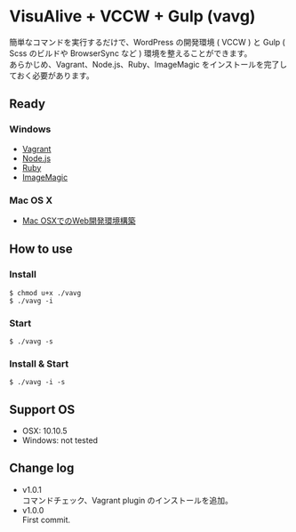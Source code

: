 VisuAlive + VCCW + Gulp (vavg)
=========================

簡単なコマンドを実行するだけで、WordPress の開発環境 ( VCCW ) と Gulp ( Scss のビルドや BrowserSync など ) 環境を整えることができます。  
あらかじめ、Vagrant、Node.js、Ruby、ImageMagic をインストールを完了しておく必要があります。

## Ready

### Windows

* [Vagrant](https://www.vagrantup.com/)
* [Node.js](http://nodejs.jp/)
* [Ruby](http://rubyinstaller.org/)
* [ImageMagic](http://www.imagemagick.org/script/binary-releases.php#windows)

### Mac OS X
* [Mac OSXでのWeb開発環境構築](http://designinglabo.com/1019/mac-os-x-web-development-environment.html)

## How to use

### Install

```
$ chmod u+x ./vavg
$ ./vavg -i
```

### Start

```
$ ./vavg -s
```

### Install & Start

```
$ ./vavg -i -s
```

## Support OS

* OSX: 10.10.5
* Windows: not tested

## Change log
* v1.0.1  
コマンドチェック、Vagrant plugin のインストールを追加。
* v1.0.0  
First commit.
